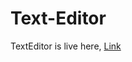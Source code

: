 <h1>Text-Editor</h1>
TextEditor is live here,
<a href="https://texteditor-frontend.vercel.app">Link</a>
